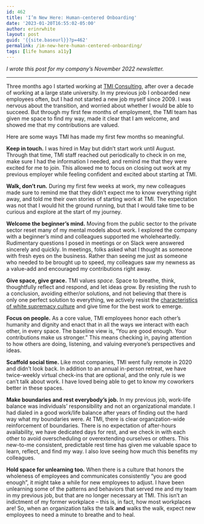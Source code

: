 ```yaml
---
id: 462
title: 'I’m New Here: Human-centered Onboarding'
date: '2023-01-20T16:55:02-05:00'
author: erinrwhite
layout: post
guid: '{{site.baseurl}}?p=462'
permalink: /im-new-here-human-centered-onboarding/
tags: [life humans a11y]
---
```


*I wrote this post for my company’s November 2022 newsletter.*

---

Three months ago I started working at [TMI Consulting](https://www.tmiconsultinginc.com), after over a decade of working at a large state university. In my previous job I onboarded new employees often, but I had not started a new job myself since 2009. I was nervous about the transition, and worried about whether I would be able to succeed. But through my first few months of employment, the TMI team has given me space to find my way, made it clear that I am welcome, and showed me that my contributions are valued.

Here are some ways TMI has made my first few months so meaningful.

**Keep in touch.** I was hired in May but didn’t start work until August. Through that time, TMI staff reached out periodically to check in on me, make sure I had the information I needed, and remind me that they were excited for me to join. This allowed me to focus on closing out work at my previous employer while feeling confident and excited about starting at TMI.

**Walk, don’t run.** During my first few weeks at work, my new colleagues made sure to remind me that they didn’t expect me to know everything right away, and told me their own stories of starting work at TMI. The expectation was not that I would hit the ground running, but that I would take time to be curious and explore at the start of my journey.

**Welcome the beginner’s mind.** Moving from the public sector to the private sector reset many of my mental models about work. I explored the company with a beginner’s mind and colleagues supported me wholeheartedly. Rudimentary questions I posed in meetings or on Slack were answered sincerely and quickly. In meetings, folks asked what I thought as someone with fresh eyes on the business. Rather than seeing me just as someone who needed to be brought up to speed, my colleagues saw my newness as a value-add and encouraged my contributions right away.

**Give space, give grace.** TMI values *space*. Space to breathe, think, thoughtfully reflect and respond, and let ideas grow. By resisting the rush to a conclusion, avoiding either/or solutions, and not believing that there is only one perfect solution to everything, we actively resist the [characteristics of white supremacy culture](https://www.whitesupremacyculture.info/characteristics.html?utm_campaign=Newsletter&utm_source=hs_email&utm_medium=email&_hsenc=p2ANqtz-8ojkTnJXt9dVzC07H2P4NwJi5cmzO-5wkwnRXf8PK5SyrlQnlL_L6MNZyPGKd95N9Kj97a) and give time for the best work to emerge.

**Focus on people.** As a core value, TMI employees honor each other’s humanity and dignity and enact that in all the ways we interact with each other, in every space. The baseline view is, “You are good enough. Your contributions make us stronger.” This means checking in, paying attention to how others are doing, listening, and valuing everyone’s perspectives and ideas.

**Scaffold social time.** Like most companies, TMI went fully remote in 2020 and didn’t look back. In addition to an annual in-person retreat, we have twice-weekly virtual check-ins that are optional, and the only rule is we can’t talk about work. I have loved being able to get to know my coworkers better in these spaces.

**Make boundaries and rest everybody’s job.** In my previous job, work-life balance was individuals’ responsibility and not an organizational mandate. I had dialed in a good work/life balance after years of finding out the hard way what my boundaries were. At TMI, there is clear organization-wide reinforcement of boundaries. There is no expectation of after-hours availability, we have dedicated days for rest, and we check in with each other to avoid overscheduling or overextending ourselves or others. This new-to-me consistent, predictable rest time has given me valuable space to learn, reflect, and find my way. I also love seeing how much this benefits my colleagues.

**Hold space for unlearning too.** When there is a culture that honors the wholeness of employees and communicates consistently “you are good enough”, it might take a while for new employees to adjust. I have been unlearning some of the patterns and behaviors that served me and my team in my previous job, but that are no longer necessary at TMI. This isn’t an indictment of my former workplace – this is, in fact, how most workplaces are! So, when an organization talks the talk **and** walks the walk, expect new employees to need a minute to breathe and to heal.